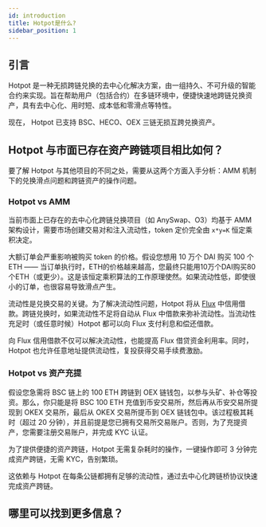 ```yaml
---
id: introduction
title: Hotpot是什么?
sidebar_position: 1
---
```


## 引言

Hotpot 是一种无损跨链兑换的去中心化解决方案，由一组持久、不可升级的智能合约来实现。旨在帮助用户（包括合约）在多链环境中，便捷快速地跨链兑换资产，具有去中心化、用时短、成本低和零滑点等特性。

现在， Hotpot 已支持 BSC、HECO、OEX 三链无损互跨兑换资产。

## Hotpot 与市面已存在资产跨链项目相比如何？

要了解 Hotpot 与其他项目的不同之处，需要从这两个方面入手分析：AMM 机制下的兑换滑点问题和跨链资产的操作问题。

### Hotpot vs AMM

当前市面上已存在的去中心化跨链兑换项目（如 AnySwap、O3）均基于 AMM 架构设计，需要市场创建交易对和注入流动性，token 定价完全由 `x*y=K`  恒定乘积决定。

大额订单会严重影响被购买 token 的价格。假设您想用 10 万个 DAI 购买 100 个ETH —— 当订单执行时，ETH的价格越来越高，您最终只能用10万个DAI购买80个ETH（或更少）。这是该恒定乘积算法的工作原理使然。如果流动性低，即使很小的订单，也很容易导致滑点产生。

流动性是兑换交易的关键。为了解决流动性问题，Hotpot 将从 [Flux](https://flux.01.finance) 中信用借款。跨链兑换时，如果流动性不足将自动从 Flux 中借款来弥补流动性。当流动性充足时（或任意时候）Hotpot 都可以向 Flux  支付利息和偿还借款。

向 Flux 信用借款不仅可以解决流动性，也能提高 Flux 借贷资金利用率。同时， Hotpot 也允许任意地址提供流动性，复投获得交易手续费激励。

### Hotpot vs 资产充提

假设您急需将 BSC 链上的 100 ETH 跨链到 OEX 链钱包，以参与头矿、补仓等投资。那么，你只能是将 BSC 100 ETH 充值到币安交易所，然后再从币安交易所提现到 OKEX 交易所，最后从 OKEX 交易所提币到 OEX 链钱包中。该过程极其耗时（超过 20 分钟），并且前提是您已拥有交易所交易账户。否则，为了充提资产，您需要注册交易账户，并完成 KYC 认证。

为了提供便捷的资产跨链，Hotpot 无需复杂耗时的操作，一键操作即可 3 分钟完成资产跨链，无需 KYC，告别繁琐。

这依赖与 Hotpot 在每条公链都拥有足够的流动性，通过去中心化跨链桥协议快速完成资产跨链。

## 哪里可以找到更多信息？

